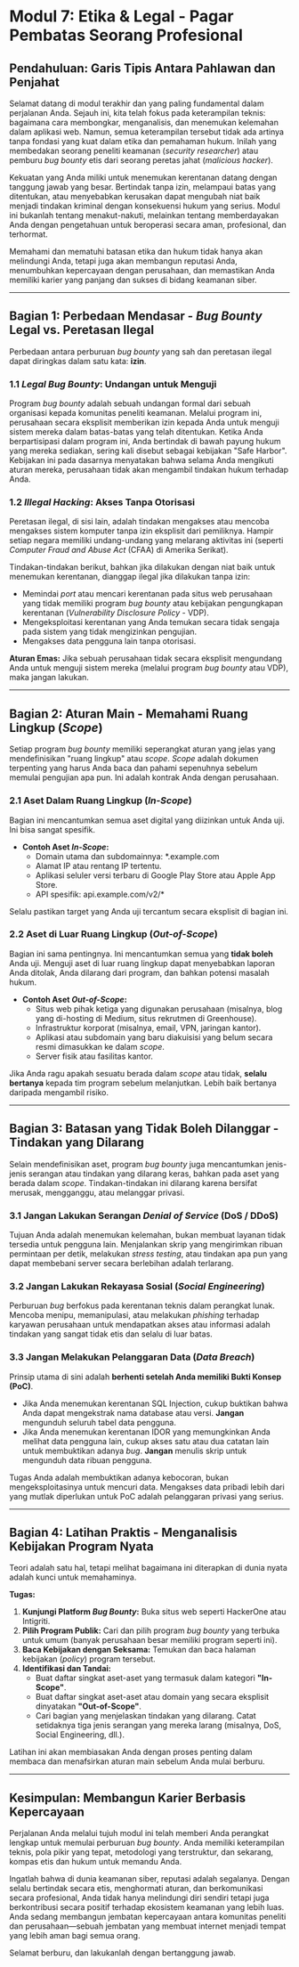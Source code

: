 # **Modul 7: Etika & Legal \- Pagar Pembatas Seorang Profesional**

## **Pendahuluan: Garis Tipis Antara Pahlawan dan Penjahat**

Selamat datang di modul terakhir dan yang paling fundamental dalam perjalanan Anda. Sejauh ini, kita telah fokus pada keterampilan teknis: bagaimana cara membongkar, menganalisis, dan menemukan kelemahan dalam aplikasi web. Namun, semua keterampilan tersebut tidak ada artinya tanpa fondasi yang kuat dalam etika dan pemahaman hukum. Inilah yang membedakan seorang peneliti keamanan (*security researcher*) atau pemburu *bug bounty* etis dari seorang peretas jahat (*malicious hacker*).

Kekuatan yang Anda miliki untuk menemukan kerentanan datang dengan tanggung jawab yang besar. Bertindak tanpa izin, melampaui batas yang ditentukan, atau menyebabkan kerusakan dapat mengubah niat baik menjadi tindakan kriminal dengan konsekuensi hukum yang serius. Modul ini bukanlah tentang menakut-nakuti, melainkan tentang memberdayakan Anda dengan pengetahuan untuk beroperasi secara aman, profesional, dan terhormat.

Memahami dan mematuhi batasan etika dan hukum tidak hanya akan melindungi Anda, tetapi juga akan membangun reputasi Anda, menumbuhkan kepercayaan dengan perusahaan, dan memastikan Anda memiliki karier yang panjang dan sukses di bidang keamanan siber.

---

## **Bagian 1: Perbedaan Mendasar \- *Bug Bounty* Legal vs. Peretasan Ilegal**

Perbedaan antara perburuan *bug bounty* yang sah dan peretasan ilegal dapat diringkas dalam satu kata: **izin**.

### **1.1 *Legal Bug Bounty*: Undangan untuk Menguji**

Program *bug bounty* adalah sebuah undangan formal dari sebuah organisasi kepada komunitas peneliti keamanan. Melalui program ini, perusahaan secara eksplisit memberikan izin kepada Anda untuk menguji sistem mereka dalam batas-batas yang telah ditentukan. Ketika Anda berpartisipasi dalam program ini, Anda bertindak di bawah payung hukum yang mereka sediakan, sering kali disebut sebagai kebijakan "Safe Harbor". Kebijakan ini pada dasarnya menyatakan bahwa selama Anda mengikuti aturan mereka, perusahaan tidak akan mengambil tindakan hukum terhadap Anda.

### **1.2 *Illegal Hacking*: Akses Tanpa Otorisasi**

Peretasan ilegal, di sisi lain, adalah tindakan mengakses atau mencoba mengakses sistem komputer tanpa izin eksplisit dari pemiliknya. Hampir setiap negara memiliki undang-undang yang melarang aktivitas ini (seperti *Computer Fraud and Abuse Act* (CFAA) di Amerika Serikat).

Tindakan-tindakan berikut, bahkan jika dilakukan dengan niat baik untuk menemukan kerentanan, dianggap ilegal jika dilakukan tanpa izin:

* Memindai *port* atau mencari kerentanan pada situs web perusahaan yang tidak memiliki program *bug bounty* atau kebijakan pengungkapan kerentanan (*Vulnerability Disclosure Policy* \- VDP).  
* Mengeksploitasi kerentanan yang Anda temukan secara tidak sengaja pada sistem yang tidak mengizinkan pengujian.  
* Mengakses data pengguna lain tanpa otorisasi.

**Aturan Emas:** Jika sebuah perusahaan tidak secara eksplisit mengundang Anda untuk menguji sistem mereka (melalui program *bug bounty* atau VDP), maka jangan lakukan.

---

## **Bagian 2: Aturan Main \- Memahami Ruang Lingkup (*Scope*)**

Setiap program *bug bounty* memiliki seperangkat aturan yang jelas yang mendefinisikan "ruang lingkup" atau *scope*. *Scope* adalah dokumen terpenting yang harus Anda baca dan pahami sepenuhnya sebelum memulai pengujian apa pun. Ini adalah kontrak Anda dengan perusahaan.

### **2.1 Aset Dalam Ruang Lingkup (*In-Scope*)**

Bagian ini mencantumkan semua aset digital yang diizinkan untuk Anda uji. Ini bisa sangat spesifik.

* **Contoh Aset *In-Scope*:**  
  * Domain utama dan subdomainnya: \*.example.com  
  * Alamat IP atau rentang IP tertentu.  
  * Aplikasi seluler versi terbaru di Google Play Store atau Apple App Store.  
  * API spesifik: api.example.com/v2/\*

Selalu pastikan target yang Anda uji tercantum secara eksplisit di bagian ini.

### **2.2 Aset di Luar Ruang Lingkup (*Out-of-Scope*)**

Bagian ini sama pentingnya. Ini mencantumkan semua yang **tidak boleh** Anda uji. Menguji aset di luar ruang lingkup dapat menyebabkan laporan Anda ditolak, Anda dilarang dari program, dan bahkan potensi masalah hukum.

* **Contoh Aset *Out-of-Scope*:**  
  * Situs web pihak ketiga yang digunakan perusahaan (misalnya, blog yang di-hosting di Medium, situs rekrutmen di Greenhouse).  
  * Infrastruktur korporat (misalnya, email, VPN, jaringan kantor).  
  * Aplikasi atau subdomain yang baru diakuisisi yang belum secara resmi dimasukkan ke dalam *scope*.  
  * Server fisik atau fasilitas kantor.

Jika Anda ragu apakah sesuatu berada dalam *scope* atau tidak, **selalu bertanya** kepada tim program sebelum melanjutkan. Lebih baik bertanya daripada mengambil risiko.

---

## **Bagian 3: Batasan yang Tidak Boleh Dilanggar \- Tindakan yang Dilarang**

Selain mendefinisikan aset, program *bug bounty* juga mencantumkan jenis-jenis serangan atau tindakan yang dilarang keras, bahkan pada aset yang berada dalam *scope*. Tindakan-tindakan ini dilarang karena bersifat merusak, mengganggu, atau melanggar privasi.

### **3.1 Jangan Lakukan Serangan *Denial of Service* (DoS / DDoS)**

Tujuan Anda adalah menemukan kelemahan, bukan membuat layanan tidak tersedia untuk pengguna lain. Menjalankan skrip yang mengirimkan ribuan permintaan per detik, melakukan *stress testing*, atau tindakan apa pun yang dapat membebani server secara berlebihan adalah terlarang.

### **3.2 Jangan Lakukan Rekayasa Sosial (*Social Engineering*)**

Perburuan *bug* berfokus pada kerentanan teknis dalam perangkat lunak. Mencoba menipu, memanipulasi, atau melakukan *phishing* terhadap karyawan perusahaan untuk mendapatkan akses atau informasi adalah tindakan yang sangat tidak etis dan selalu di luar batas.

### **3.3 Jangan Melakukan Pelanggaran Data (*Data Breach*)**

Prinsip utama di sini adalah **berhenti setelah Anda memiliki Bukti Konsep (PoC)**.

* Jika Anda menemukan kerentanan SQL Injection, cukup buktikan bahwa Anda dapat mengekstrak nama database atau versi. **Jangan** mengunduh seluruh tabel data pengguna.  
* Jika Anda menemukan kerentanan IDOR yang memungkinkan Anda melihat data pengguna lain, cukup akses satu atau dua catatan lain untuk membuktikan adanya *bug*. **Jangan** menulis skrip untuk mengunduh data ribuan pengguna.

Tugas Anda adalah membuktikan adanya kebocoran, bukan mengeksploitasinya untuk mencuri data. Mengakses data pribadi lebih dari yang mutlak diperlukan untuk PoC adalah pelanggaran privasi yang serius.

---

## **Bagian 4: Latihan Praktis \- Menganalisis Kebijakan Program Nyata**

Teori adalah satu hal, tetapi melihat bagaimana ini diterapkan di dunia nyata adalah kunci untuk memahaminya.

**Tugas:**

1. **Kunjungi Platform *Bug Bounty*:** Buka situs web seperti HackerOne atau Intigriti.  
2. **Pilih Program Publik:** Cari dan pilih program *bug bounty* yang terbuka untuk umum (banyak perusahaan besar memiliki program seperti ini).  
3. **Baca Kebijakan dengan Seksama:** Temukan dan baca halaman kebijakan (*policy*) program tersebut.  
4. **Identifikasi dan Tandai:**  
   * Buat daftar singkat aset-aset yang termasuk dalam kategori **"In-Scope"**.  
   * Buat daftar singkat aset-aset atau domain yang secara eksplisit dinyatakan **"Out-of-Scope"**.  
   * Cari bagian yang menjelaskan tindakan yang dilarang. Catat setidaknya tiga jenis serangan yang mereka larang (misalnya, DoS, Social Engineering, dll.).

Latihan ini akan membiasakan Anda dengan proses penting dalam membaca dan menafsirkan aturan main sebelum Anda mulai berburu.

---

## **Kesimpulan: Membangun Karier Berbasis Kepercayaan**

Perjalanan Anda melalui tujuh modul ini telah memberi Anda perangkat lengkap untuk memulai perburuan *bug bounty*. Anda memiliki keterampilan teknis, pola pikir yang tepat, metodologi yang terstruktur, dan sekarang, kompas etis dan hukum untuk memandu Anda.

Ingatlah bahwa di dunia keamanan siber, reputasi adalah segalanya. Dengan selalu bertindak secara etis, menghormati aturan, dan berkomunikasi secara profesional, Anda tidak hanya melindungi diri sendiri tetapi juga berkontribusi secara positif terhadap ekosistem keamanan yang lebih luas. Anda sedang membangun jembatan kepercayaan antara komunitas peneliti dan perusahaan—sebuah jembatan yang membuat internet menjadi tempat yang lebih aman bagi semua orang.

Selamat berburu, dan lakukanlah dengan bertanggung jawab.
